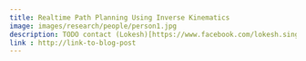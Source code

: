 ```yaml
---
title: Realtime Path Planning Using Inverse Kinematics
image: images/research/people/person1.jpg
description: TODO contact (Lokesh)[https://www.facebook.com/lokesh.singh.9655] Student-designed-and-built autonomous robotic submarines must complete a difficult series of visual- and acoustic-based tasks in this popular international competition. These tasks simulate the work required of robotic subs in many facets of underwater activity.
link : http://link-to-blog-post
---
```


